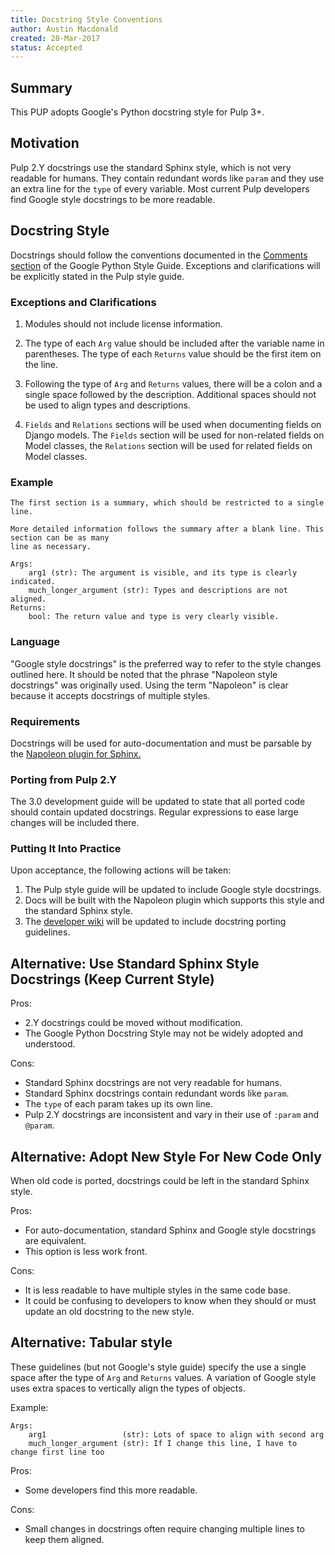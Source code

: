 ```yaml
---
title: Docstring Style Conventions
author: Austin Macdonald
created: 28-Mar-2017
status: Accepted
---
```


## Summary

This PUP adopts Google's Python docstring style for Pulp 3+.

## Motivation

Pulp 2.Y docstrings use the standard Sphinx style, which is not very readable for humans. They
contain redundant words like `param` and they use an extra line for the `type` of every variable.
Most current Pulp developers find Google style docstrings to be more readable.

## Docstring Style

Docstrings should follow the conventions documented in the
[Comments section](https://google.github.io/styleguide/pyguide.html?showone=Comments#Comments)
of the Google Python Style Guide. Exceptions and clarifications will be explicitly stated in the
Pulp style guide.

### Exceptions and Clarifications

1. Modules should not include license information.

2. The type of each `Arg` value should be included after the variable name in parentheses. The type
of each `Returns` value should be the first item on the line.

3. Following the type of `Arg` and `Returns` values, there will be a colon and a single space
followed by the description. Additional spaces should not be used to align types and descriptions.

4. `Fields` and `Relations` sections will be used when documenting fields on Django models.
The `Fields` section will be used for non-related fields on Model classes, the `Relations`
section will be used for related fields on Model classes.

### Example

    The first section is a summary, which should be restricted to a single line.

    More detailed information follows the summary after a blank line. This section can be as many
    line as necessary.

    Args:
        arg1 (str): The argument is visible, and its type is clearly indicated.
        much_longer_argument (str): Types and descriptions are not aligned.
    Returns:
        bool: The return value and type is very clearly visible.

### Language

"Google style docstrings" is the preferred way to refer to the style changes outlined here. It
should be noted that the phrase "Napoleon style docstrings" was originally used. Using the term
"Napoleon" is clear because it accepts docstrings of multiple styles.

### Requirements

Docstrings will be used for auto-documentation and must be parsable by the
[Napoleon plugin for Sphinx.](http://www.sphinx-doc.org/en/stable/ext/napoleon.html)


### Porting from Pulp 2.Y

The 3.0 development guide will be updated to state that all ported code should contain updated
docstrings. Regular expressions to ease large changes will be included there.

### Putting It Into Practice

Upon acceptance, the following actions will be taken:

1. The Pulp style guide will be updated to include Google style docstrings.
2. Docs will be built with the Napoleon plugin which supports this style and the standard
Sphinx style.
3. The [developer wiki](https://pulp.plan.io/projects/pulp/wiki/#Pulp-30-development) will be
updated to include docstring porting guidelines.


## Alternative: Use Standard Sphinx Style Docstrings (Keep Current Style)

Pros:
  - 2.Y docstrings could be moved without modification.
  - The Google Python Docstring Style may not be widely adopted and understood.

Cons:
  - Standard Sphinx docstrings are not very readable for humans.
  - Standard Sphinx docstrings contain redundant words like `param`.
  - The `type` of each param takes up its own line.
  - Pulp 2.Y docstrings are inconsistent and vary in their use of `:param` and `@param`.

## Alternative: Adopt New Style For New Code Only

When old code is ported, docstrings could be left in the standard Sphinx style.

Pros:
  - For auto-documentation, standard Sphinx and Google style docstrings are equivalent.
  - This option is less work front.

Cons:
  - It is less readable to have multiple styles in the same code base.
  - It could be confusing to developers to know when they should or must update an old docstring to the new style.

## Alternative: Tabular style

These guidelines (but not Google's style guide) specify the use a single space after the type of
`Arg` and `Returns` values. A variation of Google style uses extra spaces to vertically align the
types of objects.

Example:

    Args:
        arg1                 (str): Lots of space to align with second arg
        much_longer_argument (str): If I change this line, I have to change first line too


Pros:
  - Some developers find this more readable.

Cons:
  - Small changes in docstrings often require changing multiple lines to keep them aligned.
